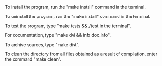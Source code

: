 To install the program, run the "make install" command in the terminal.

To uninstall the program, run the "make install" command in the terminal.

To test the program, type "make tests && ./test in the terminal".

For documentation, type "make dvi && info doc.info".

To archive sources, type "make dist".

To clean the directory from all files obtained as a result of compilation, enter the command "make clean".

